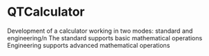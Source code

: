 # QTCalculator
Development of a calculator working in two modes: standard and engineering/n
The standard supports basic mathematical operations
Engineering supports advanced mathematical operations
